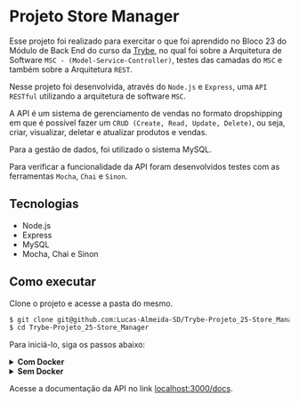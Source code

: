 # Projeto Store Manager

Esse projeto foi realizado para exercitar o que foi aprendido no Bloco 23 do Módulo de Back End do curso da [Trybe](https://www.betrybe.com/), no qual foi sobre a Arquitetura de Software `MSC - (Model-Service-Controller)`, testes das camadas do `MSC` e também sobre a Arquitetura `REST`.

Nesse projeto foi desenvolvida, através do `Node.js` e `Express`, uma `API RESTful` utilizando a arquitetura de software `MSC`.

A API é um sistema de gerenciamento de vendas no formato dropshipping em que é possível fazer um `CRUD (Create, Read, Update, Delete)`, ou seja, criar, visualizar, deletar e atualizar produtos e vendas.

Para a gestão de dados, foi utilizado o sistema MySQL.

Para verificar a funcionalidade da API foram desenvolvidos testes com as ferramentas `Mocha`, `Chai` e `Sinon`.

## Tecnologias

  - Node.js
  - Express
  - MySQL
  - Mocha, Chai e Sinon

## Como executar

Clone o projeto e acesse a pasta do mesmo.

```bash
$ git clone git@github.com:Lucas-Almeida-SD/Trybe-Projeto_25-Store_Manager.git
$ cd Trybe-Projeto_25-Store_Manager
```

Para iniciá-lo, siga os passos abaixo:

<details>
  <summary><strong>Com Docker</strong></summary>

  ```bash
  # Criar container
  $ docker-compose up -d

  # Abrir terminal interativo do container
  $ docker container exec -it store_manager bash

  # Instalar as dependências
  $ npm install

  # Criar o banco de dados
  $ npm run migration

  # Popular o banco de dados
  $ npm run seed

  # Iniciar o projeto
  $ npm start
  ```

  Para executar os testes, utilize o terminal interativo do container e insira o comando abaixo: 

  ```bash
  $ npm run test:mocha
  ```
</details>

<details>
  <summary><strong>Sem Docker</strong></summary>

  ```bash
  # Instalar as dependências
  $ npm install

  # Criar o banco de dados
  $ npm run migration

  # Popular o banco de dados
  $ npm run seed

  # Iniciar o projeto
  $ npm start
  ```

  Para executar os testes, utilize o terminal e insira o comando abaixo: 

  ```bash
  $ npm run test:mocha
  ```
</details>

Acesse a documentação da API no link [localhost:3000/docs](http://localhost:3000/docs).
